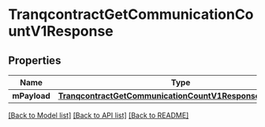 # TranqcontractGetCommunicationCountV1Response

## Properties
Name | Type | Description | Notes
------------ | ------------- | ------------- | -------------
**mPayload** | [**TranqcontractGetCommunicationCountV1ResponseMPayload***](TranqcontractGetCommunicationCountV1ResponseMPayload.md) |  | 

[[Back to Model list]](../README.md#documentation-for-models) [[Back to API list]](../README.md#documentation-for-api-endpoints) [[Back to README]](../README.md)


